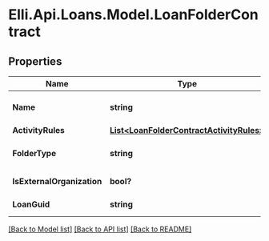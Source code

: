 # Elli.Api.Loans.Model.LoanFolderContract
## Properties

Name | Type | Description | Notes
------------ | ------------- | ------------- | -------------
**Name** | **string** | Optional field for Moveloanfolder operation | [optional] 
**ActivityRules** | [**List&lt;LoanFolderContractActivityRules&gt;**](LoanFolderContractActivityRules.md) |  | [optional] 
**FolderType** | **string** | optional field for Moveloanfolder operation | [optional] 
**IsExternalOrganization** | **bool?** | Flag for IsExternalOrganization | [optional] 
**LoanGuid** | **string** | Unique identifier of a loan | [optional] 

[[Back to Model list]](../README.md#documentation-for-models) [[Back to API list]](../README.md#documentation-for-api-endpoints) [[Back to README]](../README.md)

